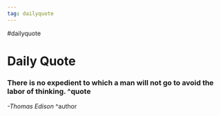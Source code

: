 ```yaml
---
tag: dailyquote
---
```


#dailyquote

# Daily Quote

### There is no expedient to which a man will not go to avoid the labor of thinking. ^quote
*-Thomas Edison* ^author
